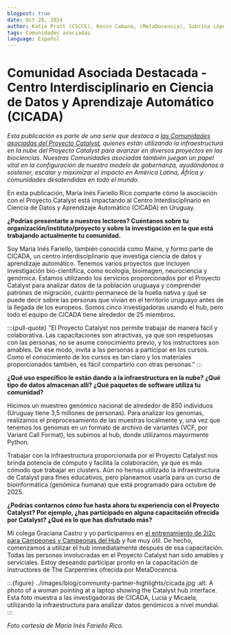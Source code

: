 ```yaml
---
blogpost: true
date: Oct 28, 2024
author: Katie Pratt (CSCCE), Kevin Cabana, (MetaDocencia), Sabrina López (MetaDocencia)
tags: Comunidades asociadas
language: Español
---
```


# Comunidad Asociada Destacada - Centro Interdisciplinario en Ciencia de Datos y Aprendizaje Automático (CICADA)

*Esta publicación es parte de una serie que destaca a [las Comunidades asociadas del Proyecto Catalyst](../current-community-partners.md), quienes están utilizando la infraestructura en la nube del Proyecto Catalyst para avanzar en diversos proyectos en las biociencias. Nuestras Comunidades asociadas también juegan un papel vital en la configuración de nuestro modelo de gobernanza, ayudándonos a sostener, escalar y maximizar el impacto en América Latina, África y comunidades desatendidas en todo el mundo.*

En esta publicación, María Inés Fariello Rico comparte cómo la asociación con el Proyecto Catalyst está impactando al Centro Interdisciplinario en Ciencia de Datos y Aprendizaje Automático (CICADA) en Uruguay.

**¿Podrías presentarte a nuestros lectores? Cuéntanos sobre tu organización/instituto/proyecto y sobre la investigación en la que está trabajando actualmente tu comunidad.**

Soy María Inés Fariello, también conocida como Maine, y formo parte de CICADA, un centro interdisciplinario que investiga ciencia de datos y aprendizaje automático. Tenemos varios proyectos que incluyen investigación bio-científica, como ecología, bioimagen, neurociencia y genómica. Estamos utilizando los servicios proporcionados por el Proyecto Catalyst para analizar datos de la población uruguaya y comprender patrones de migración, cuánto permanece de la huella nativa y qué se puede decir sobre las personas que vivían en el territorio uruguayo antes de la llegada de los europeos. Somos cinco investigadoras usando el hub, pero todo el equipo de CICADA tiene alrededor de 25 miembros.

:::{pull-quote}
"El Proyecto Catalyst nos permite trabajar de manera fácil y colaborativa. Las capacitaciones son atractivas, ya que son respetuosas con las personas, no se asume conocimiento previo, y los instructores son amables. De ese modo, invita a las personas a participar en los cursos. Como el conocimiento de los cursos es tan claro y los materiales proporcionados también, es fácil compartirlo con otras personas."
:::

**¿Qué uso específico le están dando a la infraestructura en la nube? ¿Qué tipo de datos almacenan allí? ¿Qué paquetes de software utiliza tu comunidad?**

Hicimos un muestreo genómico nacional de alrededor de 850 individuos (Uruguay tiene 3,5 millones de personas). Para analizar los genomas, realizamos el preprocesamiento de las muestras localmente y, una vez que tenemos los genomas en un formato de archivo de variantes (VCF, por Variant Call Format), los subimos al hub, donde utilizamos mayormente Python.

Trabajar con la infraestructura proporcionada por el Proyecto Catalyst nos brinda potencia de cómputo y facilita la colaboración, ya que es más cómodo que trabajar en clusters. Aún no hemos utilizado la infraestructura de Catalyst para fines educativos, pero planeamos usarla para un curso de bioinformática (genómica humana) que está programado para octubre de 2025.

**¿Podrías contarnos cómo fue hasta ahora tu experiencia con el Proyecto Catalyst? Por ejemplo, ¿has participado en alguna capacitación ofrecida por Catalyst? ¿Qué es lo que has disfrutado más?**

Mi colega Graciana Castro y yo participamos en [el entrenamiento de 2i2c para Campeones y Campeonas del Hub](../training.md) y fue muy útil. De hecho, comenzamos a utilizar el hub inmediatamente después de esa capacitación. Todas las personas involucradas en el Proyecto Catalyst han sido amables y serviciales. Estoy deseando participar pronto en la capacitación de instructores de The Carpentries ofrecida por MetaDocencia.

:::{figure} ../images/blog/community-partner-highlights/cicada.jpg
:alt: A photo of a woman pointing at a laptop showing the Catalyst hub interface.
Esta foto muestra a las investigadoras de CICADA, Lucía y Micaela, utilizando la infraestructura para analizar datos genómicos a nivel mundial.
:::

*Foto cortesía de María Inés Fariello Rico.*
